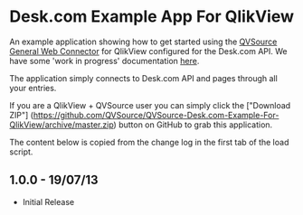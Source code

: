 Desk.com Example App For QlikView
=================================
An example application showing how to get started using the [QVSource General Web Connector](http://wiki.qvsource.com/General-Web-Connector-For-QlikView.ashx) for QlikView configured for the Desk.com API. We have some 'work in progress' documentation [here](http://wiki.qvsource.com/Desk-Connector-For-QlikView.ashx).

The application simply connects to Desk.com API and pages through all your entries.

If you are a QlikView + QVSource user you can simply click the ["Download ZIP"] (https://github.com/QVSource/QVSource-Desk.com-Example-For-QlikView/archive/master.zip) button on GitHub to grab this application.

The content below is copied from the change log in the first tab of the load script.

1.0.0 - 19/07/13
----------------
* Initial Release
